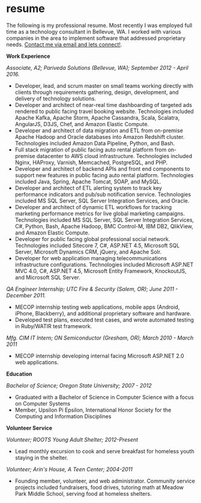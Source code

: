 # resume

The following is my professional resume. Most recently I was employed full time as a technology consultant in Bellevue, WA. I worked with various companies in the area to implement software that addressed proprietary needs. [Contact me via email and lets connect!](mailto:dmlogs@gmail.com "Contact via dmlogs@gmail.com").

**Work Experience**

_Associate, A2; Pariveda Solutions (Bellevue, WA); September 2012 - April 2016._

- Developer, lead, and scrum master on small teams working directly with clients through requirements gathering, design, development, and delivery of technology solutions.
- Developer and architect of near-real time dashboarding of targeted ads rendered to public facing travel booking website. Technologies included Apache Kafka, Apache Storm, Apache Cassandra, Scala, Scalatra, AngularJS, D3JS, Chef, and Amazon Elastic Compute.
- Developer and architect of data migration and ETL from on-premise Apache Hadoop and Oracle databases into Amazon Redshift cluster. Technologies included Amazon Data Pipeline, Python, and Bash.
- Full stack migration of public facing auto rental platform from on-premise datacenter to AWS cloud infrastructure. Technologies included Nginx, HAProxy, Varnish, Memcached, PostgreSQL, and PHP.
- Developer and architect of backend APIs and front end components to support new features in public facing auto rental platform. Technologies included Java, Spring, Apache Tomcat, SOAP, and MySQL.
- Developer and architect of ETL alerting system to track key performance indicators and pub/sub notification service. Technologies included MS SQL Server, SQL Server Integration Services, and Oracle.
- Developer and architect of dynamic ETL workflows for tracking marketing performance metrics for live global marketing campaigns. Technologies included MS SQL Server, SQL Server Integration Services, C#, Python, Bash, Apache Hadoop, BMC Control-M, IBM DB2, QlikView, and Amazon Elastic Compute.
- Developer for public facing global professional social network. Technologies included Sitecore 7, C#, ASP.NET 4.5, Microsoft SQL Server, Microsoft Dynamics CRM, jQuery, and Apache Solr.
- Developer for web application managing telecommunications infrastructure configurations. Technologies included Microsoft ASP.NET MVC 4.0, C#, ASP.NET 4.5, Microsoft Entity Framework, KnockoutJS, and Microsoft SQL Server.

_QA Engineer Internship; UTC Fire & Security (Salem, OR); June 2011 - December 2011._

- MECOP internship testing web applications, mobile apps (Android, iPhone, Blackberry), and additional proprietary software and hardware.
- Developed test plans, executed test cases, and wrote automated testing in Ruby/WATIR test framework.

_Mfg. CIM IT Intern; ON Semiconductor (Gresham, OR); March 2010 - March 2011_

- MECOP internship developing internal facing Microsoft ASP.NET 2.0 web applications.

**Education**

_Bachelor of Science; Oregon State University; 2007 - 2012_

- Graduated with a Bachelor of Science in Computer Science with a focus on Computer Systems
- Member, Upsilon Pi Epsilon, International Honor Society for the Computing and Information Disciplines

**Volunteer Service**

_Volunteer; ROOTS Young Adult Shelter; 2012-Present_

- Lead monthly excursion to cook and serve breakfast for homeless youth staying in the shelter.

_Volunteer; Arin's House, A Teen Center; 2004-2011_

- Founding member, volunteer, and web administrator. Community service projects included fundraisers, food drives, tutoring math at Meadow Park Middle School, serving food at homeless shelters.
